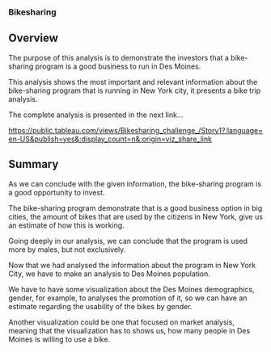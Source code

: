 ### Bikesharing

## Overview

The purpose of this analysis is to demonstrate the investors that a bike-sharing program is a good business to run in Des Moines.

This analysis shows the most important and relevant information about the bike-sharing program that is running in New York city, it presents a bike trip analysis.

The complete analysis is presented in the next link…

https://public.tableau.com/views/Bikesharing_challenge_/Story1?:language=en-US&publish=yes&:display_count=n&:origin=viz_share_link

## Summary

As we can conclude with the given information, the bike-sharing program is a good opportunity to invest.

The bike-sharing program demonstrate that is a good business option in big cities, the amount of bikes that are used by the citizens in New York, give us an estimate of how this is working.

Going deeply in our analysis, we can conclude that the program is used more by males, but not exclusively.

Now that we had analysed the information about the program in New York City, we have to make an analysis to Des Moines population.

We have to have some visualization about the Des Moines demographics, gender, for example, to analyses the promotion of it, so we can have an estimate regarding the usability of the bikes by gender.

Another visualization could be one that focused on market analysis, meaning that the visualization has to shows us, how many people in Des Moines is willing to use a bike.
